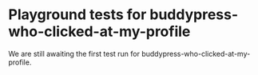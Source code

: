 # Playground tests for buddypress-who-clicked-at-my-profile
We are still awaiting the first test run for buddypress-who-clicked-at-my-profile.
